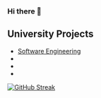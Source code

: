 ### Hi there 👋

## University Projects
- [Software Engineering](https://github.com/alex-xiarchos/ceid-UniLib)
-
-
-

[![GitHub Streak](https://streak-stats.demolab.com?user=alex-xiarchos&theme=github-dark-blue&hide_border=true&mode=weekly)](https://git.io/streak-stats)
